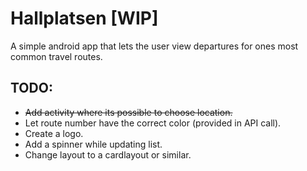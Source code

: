 # Hallplatsen [WIP]

A simple android app that lets the user view departures for ones most common travel routes.

## TODO:
- ~~Add activity where its possible to choose location.~~
- Let route number have the correct color (provided in API call).
- Create a logo.
- Add a spinner while updating list.
- Change layout to a cardlayout or similar.

